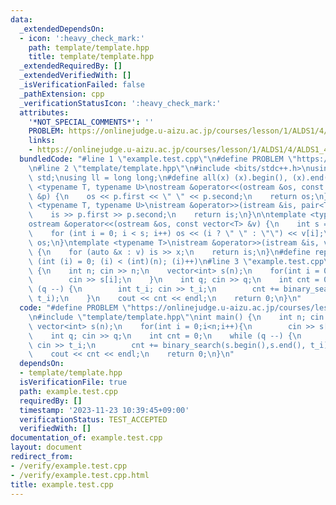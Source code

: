 ```yaml
---
data:
  _extendedDependsOn:
  - icon: ':heavy_check_mark:'
    path: template/template.hpp
    title: template/template.hpp
  _extendedRequiredBy: []
  _extendedVerifiedWith: []
  _isVerificationFailed: false
  _pathExtension: cpp
  _verificationStatusIcon: ':heavy_check_mark:'
  attributes:
    '*NOT_SPECIAL_COMMENTS*': ''
    PROBLEM: https://onlinejudge.u-aizu.ac.jp/courses/lesson/1/ALDS1/4/ALDS1_4_B
    links:
    - https://onlinejudge.u-aizu.ac.jp/courses/lesson/1/ALDS1/4/ALDS1_4_B
  bundledCode: "#line 1 \"example.test.cpp\"\n#define PROBLEM \"https://onlinejudge.u-aizu.ac.jp/courses/lesson/1/ALDS1/4/ALDS1_4_B\"\
    \n#line 2 \"template/template.hpp\"\n#include <bits/stdc++.h>\nusing namespace\
    \ std;\nusing ll = long long;\n#define all(x) (x).begin(), (x).end()\ntemplate\
    \ <typename T, typename U>\nostream &operator<<(ostream &os, const pair<T, U>\
    \ &p) {\n    os << p.first << \" \" << p.second;\n    return os;\n}\ntemplate\
    \ <typename T, typename U>\nistream &operator>>(istream &is, pair<T, U> &p) {\n\
    \    is >> p.first >> p.second;\n    return is;\n}\n\ntemplate <typename T>\n\
    ostream &operator<<(ostream &os, const vector<T> &v) {\n    int s = (int)v.size();\n\
    \    for (int i = 0; i < s; i++) os << (i ? \" \" : \"\") << v[i];\n    return\
    \ os;\n}\ntemplate <typename T>\nistream &operator>>(istream &is, vector<T> &v)\
    \ {\n    for (auto &x : v) is >> x;\n    return is;\n}\n#define rep(i, n) for\
    \ (int (i) = 0; (i) < (int)(n); (i)++)\n#line 3 \"example.test.cpp\"\nint main()\
    \ {\n    int n; cin >> n;\n    vector<int> s(n);\n    for(int i = 0;i<n;i++){\n\
    \        cin >> s[i];\n    }\n    int q; cin >> q;\n    int cnt = 0;\n    while\
    \ (q --) {\n        int t_i; cin >> t_i;\n        cnt += binary_search(s.begin(),s.end(),\
    \ t_i);\n    }\n    cout << cnt << endl;\n    return 0;\n}\n"
  code: "#define PROBLEM \"https://onlinejudge.u-aizu.ac.jp/courses/lesson/1/ALDS1/4/ALDS1_4_B\"\
    \n#include \"template/template.hpp\"\nint main() {\n    int n; cin >> n;\n   \
    \ vector<int> s(n);\n    for(int i = 0;i<n;i++){\n        cin >> s[i];\n    }\n\
    \    int q; cin >> q;\n    int cnt = 0;\n    while (q --) {\n        int t_i;\
    \ cin >> t_i;\n        cnt += binary_search(s.begin(),s.end(), t_i);\n    }\n\
    \    cout << cnt << endl;\n    return 0;\n}\n"
  dependsOn:
  - template/template.hpp
  isVerificationFile: true
  path: example.test.cpp
  requiredBy: []
  timestamp: '2023-11-23 10:39:45+09:00'
  verificationStatus: TEST_ACCEPTED
  verifiedWith: []
documentation_of: example.test.cpp
layout: document
redirect_from:
- /verify/example.test.cpp
- /verify/example.test.cpp.html
title: example.test.cpp
---
```

